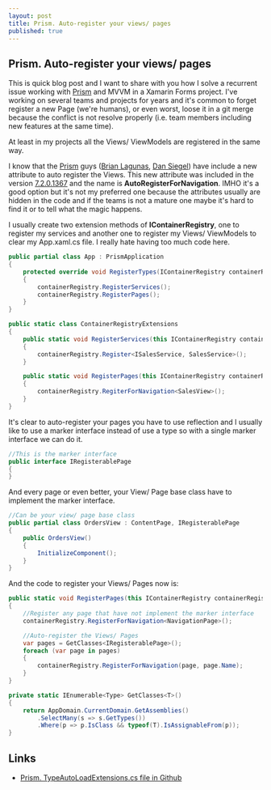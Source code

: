 ```yaml
---
layout: post
title: Prism. Auto-register your views/ pages
published: true
---
```


## Prism. Auto-register your views/ pages

This is quick blog post and I want to share with you how I solve a recurrent issue working with [Prism](https://prismlibrary.github.io) and MVVM in a Xamarin Forms project. I've working on several teams and projects for years and it's common to forget register a new Page (we're humans), or even worst, loose it in a git merge because the conflict is not resolve properly (i.e. team members including new features at the same time).

At least in my projects all the Views/ ViewModels are registered in the same way.

I know that the [Prism](https://prismlibrary.github.io) guys ([Brian Lagunas](https://twitter.com/brianlagunas), [Dan Siegel](https://twitter.com/DanJSiegel)) have include a new attribute to auto register the Views. This new attribute was included in the version [7.2.0.1367](https://github.com/PrismLibrary/Prism/releases/tag/v7.2.0.1367) and the name is **AutoRegisterForNavigation**. IMHO it's a good option but it's not my preferred one because the attributes usually are hidden in the code and if the teams is not a mature one maybe it's hard to find it or to tell what the magic happens.

I usually create two extension methods of **IContainerRegistry**, one to register my services and another one to register my Views/ ViewModels to clear my App.xaml.cs file. I really hate having too much code here.

```csharp
public partial class App : PrismApplication
{
    protected override void RegisterTypes(IContainerRegistry containerRegistry)
    {
        containerRegistry.RegisterServices();
        containerRegistry.RegisterPages();
    }
}

public static class ContainerRegistryExtensions
{
    public static void RegisterServices(this IContainerRegistry containerRegistry)
    {
        containerRegistry.Register<ISalesService, SalesService>();
    }

    public static void RegisterPages(this IContainerRegistry containerRegistry)
    {
        containerRegistry.RegiterForNavigation<SalesView>();
    }
}
```

It's clear to auto-register your pages you have to use reflection and I usually like to use a marker interface instead of use a type so with a single marker interface we can do it.

```csharp
//This is the marker interface
public interface IRegisterablePage
{
}
```

And every page or even better, your View/ Page base class have to implement the marker interface.

```csharp
//Can be your view/ page base class
public partial class OrdersView : ContentPage, IRegisterablePage
{
    public OrdersView()
    {
        InitializeComponent();
    }
}
```

And the code to register your Views/ Pages now is:

```csharp
public static void RegisterPages(this IContainerRegistry containerRegistry)
{
    //Register any page that have not implement the marker interface
    containerRegistry.RegisterForNavigation<NavigationPage>();

    //Auto-register the Views/ Pages
    var pages = GetClasses<IRegisterablePage>();
    foreach (var page in pages)
    {
        containerRegistry.RegisterForNavigation(page, page.Name);
    }
}

private static IEnumerable<Type> GetClasses<T>()
{
    return AppDomain.CurrentDomain.GetAssemblies()
        .SelectMany(s => s.GetTypes())
        .Where(p => p.IsClass && typeof(T).IsAssignableFrom(p));
}
```

## Links

* [Prism. TypeAutoLoadExtensions.cs file in Github](https://github.com/PrismLibrary/Prism/blob/5c11a75876ba6409d6454a0af21570a82966a6dd/Source/Xamarin/Prism.Forms/Ioc/TypeAutoLoadExtensions.cs)
